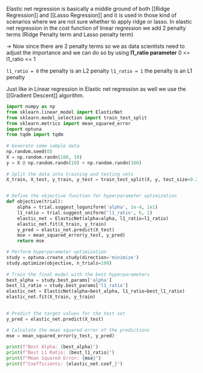 
Elastic net regression is basically a middle ground of both [[Ridge Regression]] and [[Lasso Regression]] and it is used in those kind of scenarios where we are not sure whether to apply ridge or lasso. In elastic net regression in the cost function of linear regression we add 2 penalty terms (Ridge Penalty term and Lasso penalty term)

→ Now since there are 2 penalty terms so we as data scientists need to adjust the importance and we can do so by using **l1_ratio parameter** 0 <= l1_ratio <= 1

`l1_ratio = 0` the penalty is an L2 penalty
`l1_ratio = 1` the penalty is an L1 penalty

Just like in Linear regression in Elastic net regression as well we use the [[Gradient Descent]] algorithm.
```python
import numpy as np
from sklearn.linear_model import ElasticNet
from sklearn.model_selection import train_test_split
from sklearn.metrics import mean_squared_error
import optuna
from tqdm import tqdm
  
# Generate some sample data
np.random.seed(0)
X = np.random.randn(100, 10)
y = X @ np.random.randn(10) + np.random.randn(100)
  
# Split the data into training and testing sets
X_train, X_test, y_train, y_test = train_test_split(X, y, test_size=0.2, random_state=0)


# Define the objective function for hyperparameter optimization
def objective(trial):
    alpha = trial.suggest_loguniform('alpha', 1e-4, 1e1)
    l1_ratio = trial.suggest_uniform('l1_ratio', 0, 1)
    elastic_net = ElasticNet(alpha=alpha, l1_ratio=l1_ratio)
    elastic_net.fit(X_train, y_train)
    y_pred = elastic_net.predict(X_test)
    mse = mean_squared_error(y_test, y_pred)
    return mse

# Perform hyperparameter optimization
study = optuna.create_study(direction='minimize')
study.optimize(objective, n_trials=100)
  
# Train the final model with the best hyperparameters
best_alpha = study.best_params['alpha']
best_l1_ratio = study.best_params['l1_ratio']
elastic_net = ElasticNet(alpha=best_alpha, l1_ratio=best_l1_ratio)
elastic_net.fit(X_train, y_train)
  

# Predict the target values for the test set
y_pred = elastic_net.predict(X_test)

# Calculate the mean squared error of the predictions
mse = mean_squared_error(y_test, y_pred)
  
print(f"Best Alpha: {best_alpha}")
print(f"Best L1 Ratio: {best_l1_ratio}")
print(f"Mean Squared Error: {mse}")
print(f"Coefficients: {elastic_net.coef_}")
```